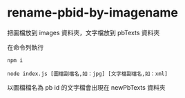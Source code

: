 # rename-pbid-by-imagename

把圖檔放到 images 資料夾，文字檔放到 pbTexts 資料夾

在命令列執行
```
npm i
```
```
node index.js [圖檔副檔名,如：jpg] [文字檔副檔名,如：xml]
```
以圖檔檔名為 pb id 的文字檔會出現在 newPbTexts 資料夾
